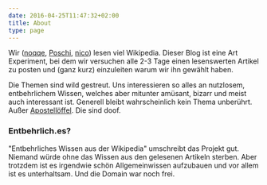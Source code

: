 ```yaml
---
date: 2016-04-25T11:47:32+02:00
title: About
type: page
---
```


Wir ([noqqe](https://twitter.com/noqqe), [Poschi](https://twitter.com/poschi3),
[nico](https://twitter.com/palimphread)) lesen viel Wikipedia.
Dieser Blog ist eine Art Experiment, bei dem wir versuchen alle 2-3 Tage
einen lesenswerten Artikel zu posten und (ganz kurz) einzuleiten warum wir
ihn gewählt haben.

Die Themen sind wild gestreut. Uns interessieren so alles an nutzlosem,
entbehrlichem Wissen, welches aber mitunter amüsant, bizarr und meist auch
interessant ist. Generell bleibt wahrscheinlich kein Thema unberührt. Außer
[Apostellöffel](https://de.wikipedia.org/wiki/Apostellöffel). Die sind
doof.

### Entbehrlich.es?

"Entbehrliches Wissen aus der Wikipedia" umschreibt das Projekt gut.
Niemand würde ohne das Wissen aus den gelesenen Artikeln sterben. Aber
trotzdem ist es irgendwie schön Allgemeinwissen aufzubauen und vor
allem ist es unterhaltsam. Und die Domain war noch frei.
